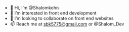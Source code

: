 - 👋 Hi, I’m @Shalomkohn
- 👀 I’m interested in front end development
- 💞️ I’m looking to collaborate on front end websites
- 📫 Reach me at sbk5775@gmail.com or @Shalom_Dev

<!---
Shalomkohn/Shalomkohn is a ✨ special ✨ repository because its `README.md` (this file) appears on your GitHub profile.
You can click the Preview link to take a look at your changes.
--->

